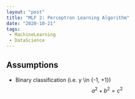 ```yaml
---
layout: "post"
title: "MLF 2: Perceptron Learning Algorithm"
date: "2020-10-21"
tags:
 - MachineLearning
 - DataScience
---
```

## Assumptions
* Binary classification (i.e. y \in {-1, +1})
$$a^2 + b^2 = c^2$$
 
